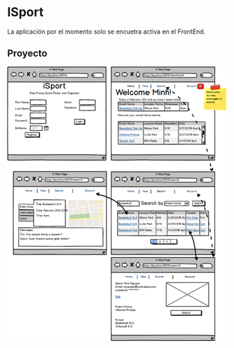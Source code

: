 # ISport

La aplicación por el momento solo se encuetra activa en el FrontEnd.

## Proyecto

![Proyecto](iSport-Wireframe.png)